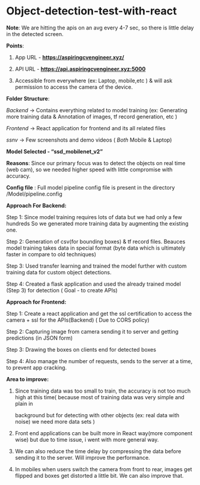 # Object-detection-test-with-react

**Note**:
	We are hitting the apis on an avg every 4-7 sec, so there is little delay in the detected screen.


**Points**:

1. App URL - **https://aspiringcvengineer.xyz/**

2. API URL - **https://api.aspiringcvengineer.xyz:5000**

3. Accessible from everywhere (ex: Laptop, mobile,etc ) & will ask permission to access the camera of the device.


**Folder Structure**:

*Backend* -> Contains everything related to model training (ex: Generating more training data &
		Annotation of images, tf record generation, etc )

*Frontend* -> React application for frontend  and  its all related files

*ssnv* -> Few screenshots and demo videos ( *Both* Mobile & Laptop)


**Model Selected  - “ssd_mobilenet_v2”**

**Reasons**: Since our primary focus was to detect the objects on real time (web cam),  so we needed higher speed with little compromise with accuracy.

**Config file** : Full model pipeline config file is present in the directory /Model/pipeline.config


**Approach For Backend:**

Step 1: Since model training requires lots of data but we had only a few hundreds So we generated more training data by augmenting the existing one.

Step 2: Generation of csv(for bounding boxes) & tf record files. Beauces model training takes data in special format (byte data which is ultimately  faster in compare to old techniques) 

Step 3: Used transfer learning and trained the model further with custom training data for custom object detections.

Step 4: Created a flask application and used the already trained model (Step 3) for detection ( Goal - to create APIs)


**Approach for Frontend:**

Step 1: Create a react application and get the ssl certification to access the camera + ssl for the APIs(Backend) ( Due to CORS policy)

Step 2: Capturing image from camera sending it to server and getting predictions (in JSON form)

Step 3: Drawing the boxes on clients end for detected boxes

Step 4: Also manage the number of requests, sends to the server at a time, to prevent app cracking. 


**Area to improve:**

1. Since training data was too small to train, the accuracy is not too much high at this time( because most of training data was very simple and plain in 

   background but for detecting with other objects (ex: real data with noise) we need more data sets )

3. Front end applications can be built more in React way(more component wise) but due to time issue, i went with more general way. 

4. We can also reduce the time delay by compressing the data before sending it to the server. Will improve the performance.

5. In mobiles when users switch the camera from front to rear, images get flipped and boxes get distorted a little bit. We can also improve that.



